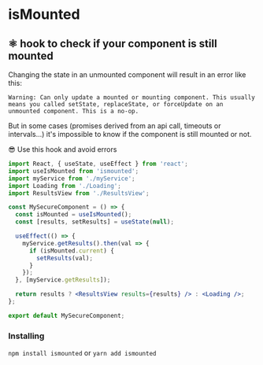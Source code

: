 # isMounted

## ⚛ hook to check if your component is still mounted

Changing the state in an unmounted component will result in an error like this:

```
Warning: Can only update a mounted or mounting component. This usually means you called setState, replaceState, or forceUpdate on an unmounted component. This is a no-op.
```

But in some cases (promises derived from an api call, timeouts or intervals...) it's impossible to know if the component is still mounted or not.

😎 Use this hook and avoid errors

```jsx
import React, { useState, useEffect } from 'react';
import useIsMounted from 'ismounted';
import myService from './myService';
import Loading from './Loading';
import ResultsView from './ResultsView';

const MySecureComponent = () => {
  const isMounted = useIsMounted();
  const [results, setResults] = useState(null);

  useEffect(() => {
    myService.getResults().then(val => {
      if (isMounted.current) {
        setResults(val);
      }
    });
  }, [myService.getResults]);

  return results ? <ResultsView results={results} /> : <Loading />;
};

export default MySecureComponent;
```

### Installing

`npm install ismounted` or `yarn add ismounted`